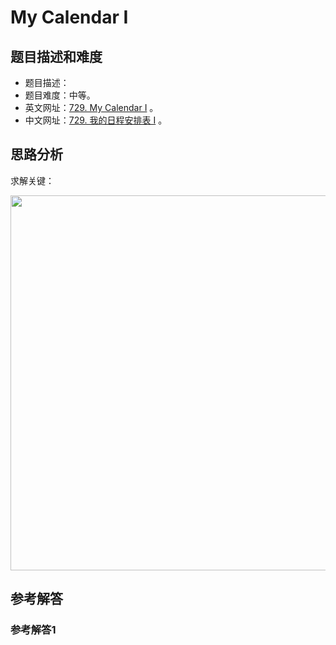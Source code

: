 # My Calendar I

## 题目描述和难度
+ 题目描述：
+ 题目难度：中等。
+ 英文网址：[729. My Calendar I](https://leetcode.com/problems/my-calendar-i/description/)  。
+ 中文网址：[729. 我的日程安排表 I](https://leetcode-cn.com/problems/my-calendar-i/description/)  。
## 思路分析
求解关键：

<img src="https://liweiwei1419.github.io/images/leetcode-solution/" width="600">

## 参考解答
### 参考解答1

```java

```